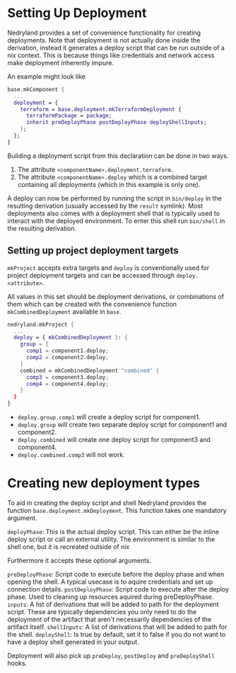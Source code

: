 # Setting Up Deployment

Nedryland provides a set of convenience functionality for creating
deployments. Note that deployment is not actually done inside the
derivation, instead it generates a deploy script that can be run
outside of a nix context. This is because things like credentials and
network access make deployment inherently impure.

An example might look like

```nix
base.mkComponent {
  ...
  deployment = {
    terraform = base.deployment.mkTerraformDeployment {
      terraformPackage = package;
      inherit preDeployPhase postDeployPhase deployShellInputs;
    };
  };
}
```

Building a deployment script from this declaration can be done in two ways.
 1. The attribute `<componentName>.deployment.terraform`.
 2. The attribute `<componentName>.deploy` which is a combined target containing all deployments (which in this example is only one).

A deploy can now be performed by running the script in `bin/deploy` in
the resulting derivation (usually accessed by the `result`
symlink). Most deployments also comes with a deployment shell that is
typically used to interact with the deployed environment. To enter
this shell run `bin/shell` in the resulting derivation.

## Setting up project deployment targets

`mkProject` accepts extra targets and `deploy` is conventionally used
for project deployment targets and can be accessed through `deploy.<attribute>`.

All values in this set should be deployment derivations, or
combinations of them which can be created with the convenience
function `mkCombinedDeployment` available in `base`.

```nix
nedryland.mkProject {
  ...
  deploy = { mkCombinedDeployment }: {
    group = {
      comp1 = component1.deploy;
      comp2 = component2.deploy;
    }
    combined = mkCombinedDeployment "combined" {
      comp3 = component3.deploy;
      comp4 = component4.deploy;
    }
  }
}
```
 - `deploy.group.comp1` will create a deploy script for component1.
 - `deploy.group` will create two separate deploy script for component1 and component2.
 - `deploy.combined` will create one deploy script for component3 and component4.
 - `deploy.combined.comp3` will not work.

# Creating new deployment types

To aid in creating the deploy script and shell Nedryland provides the
function `base.deployment.mkDeployment`. This function takes one
mandatory argument.

`deployPhase`: This is the actual deploy script. This can either be
the inline deploy script or call an external utility. The environment
is similar to the shell one, but it is recreated outside of nix

Furthermore it accepts these optional arguments.

`preDeployPhase`: Script code to execute before the deploy phase and when
opening the shell. A typical usecase is to aquire credentials and set
up connection details.
`postDeployPhase`: Script code to execute after the
deploy phase. Used to cleaning up resources aquired during preDeployPhase.
`inputs`: A list of derivations that will be added to path for the
deployment script. These are typically dependencies you only need to
do the deployment of the artifact that aren't necessarily dependencies
of the artifact itself.
`shellInputs`: A list of derivations that will be added to path for
the shell.
`deployShell`: Is true by default, set it to false if you
do not want to have a deploy shell generated in your output.

Deployment will also pick up `preDeploy`, `postDeploy` and `preDeployShell` hooks.
